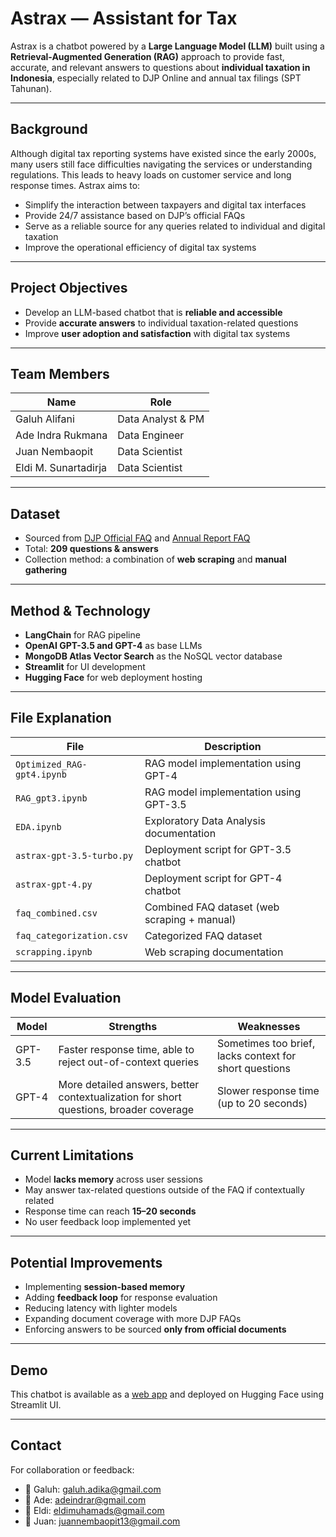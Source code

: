 
# Astrax — Assistant for Tax

Astrax is a chatbot powered by a **Large Language Model (LLM)** built using a **Retrieval-Augmented Generation (RAG)** approach to provide fast, accurate, and relevant answers to questions about **individual taxation in Indonesia**, especially related to DJP Online and annual tax filings (SPT Tahunan).

---

## Background

Although digital tax reporting systems have existed since the early 2000s, many users still face difficulties navigating the services or understanding regulations. This leads to heavy loads on customer service and long response times. Astrax aims to:

- Simplify the interaction between taxpayers and digital tax interfaces
- Provide 24/7 assistance based on DJP’s official FAQs
- Serve as a reliable source for any queries related to individual and digital taxation
- Improve the operational efficiency of digital tax systems

---

## Project Objectives

- Develop an LLM-based chatbot that is **reliable and accessible**
- Provide **accurate answers** to individual taxation-related questions
- Improve **user adoption and satisfaction** with digital tax systems

---

## Team Members

| Name                  | Role                 |
|-----------------------|----------------------|
| Galuh Alifani         | Data Analyst & PM    |
| Ade Indra Rukmana     | Data Engineer        |
| Juan Nembaopit        | Data Scientist       |
| Eldi M. Sunartadirja  | Data Scientist       |

---

## Dataset

- Sourced from [DJP Official FAQ](https://pajak.go.id/id/faq-page) and [Annual Report FAQ](https://pajak.go.id/en/node/34236)
- Total: **209 questions & answers**
- Collection method: a combination of **web scraping** and **manual gathering**

---

## Method & Technology

- **LangChain** for RAG pipeline
- **OpenAI GPT-3.5 and GPT-4** as base LLMs
- **MongoDB Atlas Vector Search** as the NoSQL vector database
- **Streamlit** for UI development
- **Hugging Face** for web deployment hosting

---

## File Explanation

| File                           | Description                                      |
|--------------------------------|--------------------------------------------------|
| `Optimized_RAG-gpt4.ipynb`     | RAG model implementation using GPT-4            |
| `RAG_gpt3.ipynb`               | RAG model implementation using GPT-3.5          |
| `EDA.ipynb`                    | Exploratory Data Analysis documentation         |
| `astrax-gpt-3.5-turbo.py`      | Deployment script for GPT-3.5 chatbot           |
| `astrax-gpt-4.py`              | Deployment script for GPT-4 chatbot             |
| `faq_combined.csv`             | Combined FAQ dataset (web scraping + manual)    |
| `faq_categorization.csv`       | Categorized FAQ dataset                         |
| `scrapping.ipynb`              | Web scraping documentation                      |

---

## Model Evaluation

| Model     | Strengths                                              | Weaknesses                                                 |
|-----------|--------------------------------------------------------|-------------------------------------------------------------|
| GPT-3.5   | Faster response time, able to reject out-of-context queries | Sometimes too brief, lacks context for short questions     |
| GPT-4     | More detailed answers, better contextualization for short questions, broader coverage | Slower response time (up to 20 seconds)                   |

---

## Current Limitations

- Model **lacks memory** across user sessions
- May answer tax-related questions outside of the FAQ if contextually related
- Response time can reach **15–20 seconds**
- No user feedback loop implemented yet

---

## Potential Improvements

- Implementing **session-based memory**
- Adding **feedback loop** for response evaluation
- Reducing latency with lighter models
- Expanding document coverage with more DJP FAQs
- Enforcing answers to be sourced **only from official documents**

---

## Demo

This chatbot is available as a [web app](https://huggingface.co/spaces/juannembaopit/taxbot_trial) and deployed on Hugging Face using Streamlit UI.

---

## Contact

For collaboration or feedback:
- 📧 Galuh: galuh.adika@gmail.com
- 📧 Ade: adeindrar@gmail.com
- 📧 Eldi: eldimuhamads@gmail.com
- 📧 Juan: juannembaopit13@gmail.com

